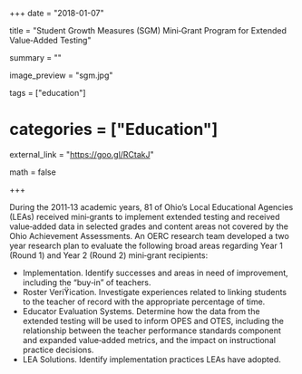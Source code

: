 +++
date = "2018-01-07"

title = "Student Growth Measures (SGM) Mini‐Grant Program for Extended Value‐Added Testing"

summary = ""

image_preview = "sgm.jpg"

tags = ["education"]

# categories = ["Education"]

external_link = "https://goo.gl/RCtakJ"

math = false

+++

During	the	2011‐13	academic years,	81	of	Ohio’s	Local	Educational	Agencies	(LEAs)	 received	mini‐grants	to	implement	extended	testing	and	received value‐added	data	in	selected	grades	and	content	areas	not	covered	by	the	Ohio	Achievement	Assessments. An	OERC	research	team	developed	a	two	year	research	plan	to	evaluate	the	following broad	areas	regarding	Year	1	(Round	1)	and	Year	2	(Round	2)	mini‐grant	recipients:	

- Implementation. Identify	successes	and	areas	in	need	of	improvement, including	the	“buy‐in”	of	teachers. 
- Roster Veriϔication. Investigate	experiences	related	to	linking	students	to	the	teacher	of	record	with	the	appropriate	percentage	of	time. 
- Educator Evaluation Systems. Determine	how	the	data	from	the	extended testing	will	be	used	to	inform	OPES	and	OTES,	including	the	relationship between	the	teacher	performance	standards	component	and	expanded value‐added	metrics,	and	the	impact	on	instructional	practice	decisions. 
- LEA Solutions. Identify	implementation	practices	LEAs	have	adopted.

